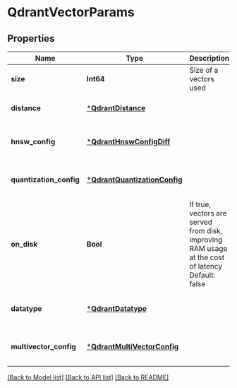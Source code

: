 # QdrantVectorParams


## Properties
Name | Type | Description | Notes
------------ | ------------- | ------------- | -------------
**size** | **Int64** | Size of a vectors used | [default to nothing]
**distance** | [***QdrantDistance**](QdrantDistance.md) |  | [default to nothing]
**hnsw_config** | [***QdrantHnswConfigDiff**](QdrantHnswConfigDiff.md) |  | [optional] [default to nothing]
**quantization_config** | [***QdrantQuantizationConfig**](QdrantQuantizationConfig.md) |  | [optional] [default to nothing]
**on_disk** | **Bool** | If true, vectors are served from disk, improving RAM usage at the cost of latency Default: false | [optional] [default to nothing]
**datatype** | [***QdrantDatatype**](QdrantDatatype.md) |  | [optional] [default to nothing]
**multivector_config** | [***QdrantMultiVectorConfig**](QdrantMultiVectorConfig.md) |  | [optional] [default to nothing]


[[Back to Model list]](../README.md#models) [[Back to API list]](../README.md#api-endpoints) [[Back to README]](../README.md)



